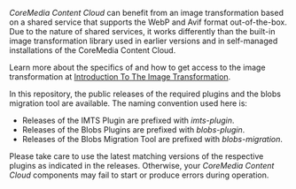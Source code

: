 _CoreMedia Content Cloud_ can benefit from an image transformation based on a shared service that supports
the WebP and Avif format out-of-the-box. Due to the nature of shared services, it works differently than the built-in
image transformation library used in earlier versions and in self-managed installations of the CoreMedia Content Cloud.

Learn more about the specifics of and how to get access to the image transformation at
[Introduction To The Image Transformation](https://documentation.coremedia.com/coremedia-services/image-transformation/image-transformation-cloud/).

In this repository, the public releases of the required plugins and the blobs migration tool are available. The naming convention
used here is:

* Releases of the IMTS Plugin are prefixed with _imts-plugin_.
* Releases of the Blobs Plugins are prefixed with _blobs-plugin_.
* Releases of the Blobs Migration Tool are prefixed with _blobs-migration_.

Please take care to use the latest matching versions of the respective plugins as indicated in the releases. Otherwise, your 
_CoreMedia Content Cloud_ components may fail to start or produce errors during operation.
